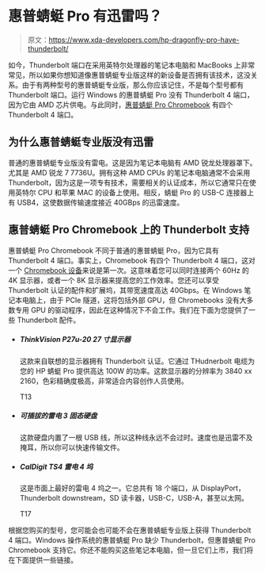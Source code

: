# 惠普蜻蜓 Pro 有迅雷吗？

> 原文：<https://www.xda-developers.com/hp-dragonfly-pro-have-thunderbolt/>

如今，Thunderbolt 端口在采用英特尔处理器的笔记本电脑和 MacBooks 上非常常见，所以如果你想知道像惠普蜻蜓专业版这样的新设备是否拥有该技术，这没关系。由于有两种型号的惠普蜻蜓专业版，那么你应该记住，不是每个型号都有 Thunderbolt 端口。运行 Windows 的惠普蜻蜓 Pro 没有 Thunderbolt 4 端口，因为它由 AMD 芯片供电。与此同时，[惠普蜻蜓 Pro Chromebook](https://www.xda-developers.com/hp-dragonfly-pro-chromebook/) 有四个 Thunderbolt 4 端口。

## 为什么惠普蜻蜓专业版没有迅雷

普通的惠普蜻蜓专业版没有雷电。这是因为笔记本电脑有 AMD 锐龙处理器罩下。尤其是 AMD 锐龙 7 7736U。拥有这种 AMD CPUs 的笔记本电脑通常不会采用 Thunderbolt，因为这是一项专有技术，需要相关的认证成本，所以它通常只在使用英特尔 CPU 和苹果 MAC 的设备上使用。相反，蜻蜓 Pro 的 USB-C 连接器上有 USB4，这使数据传输速度接近 40GBps 的迅雷速度。

## 惠普蜻蜓 Pro Chromebook 上的 Thunderbolt 支持

惠普蜻蜓 Pro Chromebook 不同于普通的惠普蜻蜓 Pro，因为它具有 Thunderbolt 4 端口。事实上，Chromebook 有四个 Thunderbolt 4 端口，这对一个 [Chromebook 设备](https://www.xda-developers.com/best-chromebooks/)来说是第一次。这意味着您可以同时连接两个 60Hz 的 4K 显示器，或者一个 8K 显示器来提高您的工作效率。您还可以享受 Thunderbolt 认证的配件和扩展坞，其带宽速度高达 40Gbps。在 Windows 笔记本电脑上，由于 PCIe 隧道，这将包括外部 GPU，但 Chromebooks 没有大多数专用 GPU 的驱动程序，因此在这种情况下不会工作。我们在下面为您提供了一些 Thunderbolt 配件。

*   ##### ThinkVision P27u-20 27 寸显示器

    这款来自联想的显示器拥有 Thunderbolt 认证。它通过 THudnerbolt 电缆为您的 HP 蜻蜓 Pro 提供高达 100W 的功率。这款显示器的分辨率为 3840 xx 2160，色彩精确度极高，非常适合内容创作人员使用。

    T13
*   ##### 可插拔的雷电 3 固态硬盘

    这款硬盘内置了一根 USB 线，所以这种线永远不会过时。速度也是迅雷不及掩耳，所以你可以快速传输文件。

*   ##### CalDigit TS4 雷电 4 坞

    这是市面上最好的雷电 4 坞之一。它总共有 18 个端口，从 DisplayPort，Thunderbolt downstream，SD 读卡器，USB-C，USB-A，甚至以太网。

    T17

根据您购买的型号，您可能会也可能不会在惠普蜻蜓专业版上获得 Thunderbolt 4 端口。Windows 操作系统的惠普蜻蜓 Pro 缺少 Thunderbolt，但惠普蜻蜓 Pro Chromebook 支持它。你还不能购买这些笔记本电脑，但一旦它们上市，我们将在下面提供一些链接。